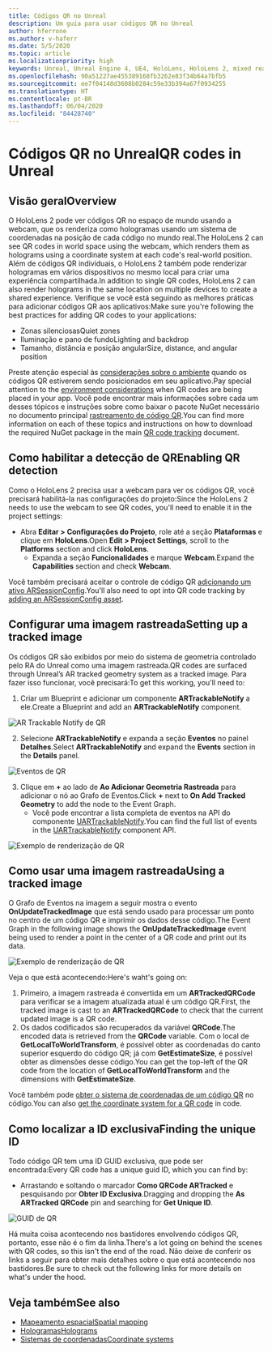 ```yaml
---
title: Códigos QR no Unreal
description: Um guia para usar códigos QR no Unreal
author: hferrone
ms.author: v-haferr
ms.date: 5/5/2020
ms.topic: article
ms.localizationpriority: high
keywords: Unreal, Unreal Engine 4, UE4, HoloLens, HoloLens 2, mixed reality, development, features, documentation, guides, holograms, qr codes
ms.openlocfilehash: 90a51227ae455389168fb3262e83f34b64a7bfb5
ms.sourcegitcommit: ee7f04148d3608b0284c59e33b394a67f0934255
ms.translationtype: HT
ms.contentlocale: pt-BR
ms.lasthandoff: 06/04/2020
ms.locfileid: "84428740"
---
```

# <a name="qr-codes-in-unreal"></a><span data-ttu-id="a7c2f-104">Códigos QR no Unreal</span><span class="sxs-lookup"><span data-stu-id="a7c2f-104">QR codes in Unreal</span></span>

## <a name="overview"></a><span data-ttu-id="a7c2f-105">Visão geral</span><span class="sxs-lookup"><span data-stu-id="a7c2f-105">Overview</span></span>

<span data-ttu-id="a7c2f-106">O HoloLens 2 pode ver códigos QR no espaço de mundo usando a webcam, que os renderiza como hologramas usando um sistema de coordenadas na posição de cada código no mundo real.</span><span class="sxs-lookup"><span data-stu-id="a7c2f-106">The HoloLens 2 can see QR codes in world space using the webcam, which renders them as holograms using a coordinate system at each code's real-world position.</span></span>  <span data-ttu-id="a7c2f-107">Além de códigos QR individuais, o HoloLens 2 também pode renderizar hologramas em vários dispositivos no mesmo local para criar uma experiência compartilhada.</span><span class="sxs-lookup"><span data-stu-id="a7c2f-107">In addition to single QR codes, HoloLens 2 can also render holograms in the same location on multiple devices to create a shared experience.</span></span> <span data-ttu-id="a7c2f-108">Verifique se você está seguindo as melhores práticas para adicionar códigos QR aos aplicativos:</span><span class="sxs-lookup"><span data-stu-id="a7c2f-108">Make sure you're following the best practices for adding QR codes to your applications:</span></span>

- <span data-ttu-id="a7c2f-109">Zonas silenciosas</span><span class="sxs-lookup"><span data-stu-id="a7c2f-109">Quiet zones</span></span>
- <span data-ttu-id="a7c2f-110">Iluminação e pano de fundo</span><span class="sxs-lookup"><span data-stu-id="a7c2f-110">Lighting and backdrop</span></span>
- <span data-ttu-id="a7c2f-111">Tamanho, distância e posição angular</span><span class="sxs-lookup"><span data-stu-id="a7c2f-111">Size, distance, and angular position</span></span>

<span data-ttu-id="a7c2f-112">Preste atenção especial às [considerações sobre o ambiente](environment-considerations-for-hololens.md) quando os códigos QR estiverem sendo posicionados em seu aplicativo.</span><span class="sxs-lookup"><span data-stu-id="a7c2f-112">Pay special attention to the [environment considerations](environment-considerations-for-hololens.md) when QR codes are being placed in your app.</span></span> <span data-ttu-id="a7c2f-113">Você pode encontrar mais informações sobre cada um desses tópicos e instruções sobre como baixar o pacote NuGet necessário no documento principal [rastreamento de código QR](qr-code-tracking.md).</span><span class="sxs-lookup"><span data-stu-id="a7c2f-113">You can find more information on each of these topics and instructions on how to download the required NuGet package in the main [QR code tracking](qr-code-tracking.md) document.</span></span> 

## <a name="enabling-qr-detection"></a><span data-ttu-id="a7c2f-114">Como habilitar a detecção de QR</span><span class="sxs-lookup"><span data-stu-id="a7c2f-114">Enabling QR detection</span></span>
<span data-ttu-id="a7c2f-115">Como o HoloLens 2 precisa usar a webcam para ver os códigos QR, você precisará habilitá-la nas configurações do projeto:</span><span class="sxs-lookup"><span data-stu-id="a7c2f-115">Since the HoloLens 2 needs to use the webcam to see QR codes, you'll need to enable it in the project settings:</span></span>
- <span data-ttu-id="a7c2f-116">Abra **Editar > Configurações do Projeto**, role até a seção **Plataformas** e clique em **HoloLens**.</span><span class="sxs-lookup"><span data-stu-id="a7c2f-116">Open **Edit > Project Settings**, scroll to the **Platforms** section and click **HoloLens**.</span></span>
    + <span data-ttu-id="a7c2f-117">Expanda a seção **Funcionalidades** e marque **Webcam**.</span><span class="sxs-lookup"><span data-stu-id="a7c2f-117">Expand the **Capabilities** section and check **Webcam**.</span></span>  

<span data-ttu-id="a7c2f-118">Você também precisará aceitar o controle de código QR [adicionando um ativo ARSessionConfig](https://docs.microsoft.com/windows/mixed-reality/unreal-uxt-ch3#adding-the-session-asset).</span><span class="sxs-lookup"><span data-stu-id="a7c2f-118">You'll also need to opt into QR code tracking by [adding an ARSessionConfig asset](https://docs.microsoft.com/windows/mixed-reality/unreal-uxt-ch3#adding-the-session-asset).</span></span>

## <a name="setting-up-a-tracked-image"></a><span data-ttu-id="a7c2f-119">Configurar uma imagem rastreada</span><span class="sxs-lookup"><span data-stu-id="a7c2f-119">Setting up a tracked image</span></span>

<span data-ttu-id="a7c2f-120">Os códigos QR são exibidos por meio do sistema de geometria controlado pelo RA do Unreal como uma imagem rastreada.</span><span class="sxs-lookup"><span data-stu-id="a7c2f-120">QR codes are surfaced through Unreal’s AR tracked geometry system as a tracked image.</span></span> <span data-ttu-id="a7c2f-121">Para fazer isso funcionar, você precisará:</span><span class="sxs-lookup"><span data-stu-id="a7c2f-121">To get this working, you'll need to:</span></span>
1. <span data-ttu-id="a7c2f-122">Criar um Blueprint e adicionar um componente **ARTrackableNotify** a ele.</span><span class="sxs-lookup"><span data-stu-id="a7c2f-122">Create a Blueprint and add an **ARTrackableNotify** component.</span></span>

![AR Trackable Notify de QR](images/unreal-spatialmapping-artrackablenotify.PNG)

2. <span data-ttu-id="a7c2f-124">Selecione **ARTrackableNotify** e expanda a seção **Eventos** no painel **Detalhes**.</span><span class="sxs-lookup"><span data-stu-id="a7c2f-124">Select **ARTrackableNotify** and expand the **Events** section in the **Details** panel.</span></span> 

![Eventos de QR](images/unreal-spatialmapping-events.PNG)

3. <span data-ttu-id="a7c2f-126">Clique em **+** ao lado de **Ao Adicionar Geometria Rastreada** para adicionar o nó ao Grafo de Eventos.</span><span class="sxs-lookup"><span data-stu-id="a7c2f-126">Click **+** next to **On Add Tracked Geometry** to add the node to the Event Graph.</span></span>
    - <span data-ttu-id="a7c2f-127">Você pode encontrar a lista completa de eventos na API do componente [UARTrackableNotify](https://docs.unrealengine.com/API/Runtime/AugmentedReality/UARTrackableNotifyComponent/index.html).</span><span class="sxs-lookup"><span data-stu-id="a7c2f-127">You can find the full list of events in the [UARTrackableNotify](https://docs.unrealengine.com/API/Runtime/AugmentedReality/UARTrackableNotifyComponent/index.html) component API.</span></span> 

![Exemplo de renderização de QR](images/unreal-qr-codes-tracked-geometry.png)

## <a name="using-a-tracked-image"></a><span data-ttu-id="a7c2f-129">Como usar uma imagem rastreada</span><span class="sxs-lookup"><span data-stu-id="a7c2f-129">Using a tracked image</span></span>
<span data-ttu-id="a7c2f-130">O Grafo de Eventos na imagem a seguir mostra o evento **OnUpdateTrackedImage** que está sendo usado para processar um ponto no centro de um código QR e imprimir os dados desse código.</span><span class="sxs-lookup"><span data-stu-id="a7c2f-130">The Event Graph in the following image shows the **OnUpdateTrackedImage** event being used to render a point in the center of a QR code and print out its data.</span></span> 

![Exemplo de renderização de QR](images/unreal-qr-render.PNG)

<span data-ttu-id="a7c2f-132">Veja o que está acontecendo:</span><span class="sxs-lookup"><span data-stu-id="a7c2f-132">Here's waht's going on:</span></span>
1. <span data-ttu-id="a7c2f-133">Primeiro, a imagem rastreada é convertida em um **ARTrackedQRCode** para verificar se a imagem atualizada atual é um código QR.</span><span class="sxs-lookup"><span data-stu-id="a7c2f-133">First, the tracked image is cast to an **ARTrackedQRCode** to check that the current updated image is a QR code.</span></span>  
2. <span data-ttu-id="a7c2f-134">Os dados codificados são recuperados da variável **QRCode**.</span><span class="sxs-lookup"><span data-stu-id="a7c2f-134">The encoded data is retrieved from the **QRCode** variable.</span></span> <span data-ttu-id="a7c2f-135">Com o local de **GetLocalToWorldTransform**, é possível obter as coordenadas do canto superior esquerdo do código QR; já com **GetEstimateSize**, é possível obter as dimensões desse código.</span><span class="sxs-lookup"><span data-stu-id="a7c2f-135">You can get the top-left of the QR code from the location of **GetLocalToWorldTransform** and the dimensions with **GetEstimateSize**.</span></span> 

<span data-ttu-id="a7c2f-136">Você também pode [obter o sistema de coordenadas de um código QR](https://docs.microsoft.com/windows/mixed-reality/qr-code-tracking#getting-the-coordinate-system-for-a-qr-code) no código.</span><span class="sxs-lookup"><span data-stu-id="a7c2f-136">You can also [get the coordinate system for a QR code](https://docs.microsoft.com/windows/mixed-reality/qr-code-tracking#getting-the-coordinate-system-for-a-qr-code) in code.</span></span>

## <a name="finding-the-unique-id"></a><span data-ttu-id="a7c2f-137">Como localizar a ID exclusiva</span><span class="sxs-lookup"><span data-stu-id="a7c2f-137">Finding the unique ID</span></span>
<span data-ttu-id="a7c2f-138">Todo código QR tem uma ID GUID exclusiva, que pode ser encontrada:</span><span class="sxs-lookup"><span data-stu-id="a7c2f-138">Every QR code has a unique guid ID, which you can find by:</span></span>
- <span data-ttu-id="a7c2f-139">Arrastando e soltando o marcador **Como QRCode ARTracked** e pesquisando por **Obter ID Exclusiva**.</span><span class="sxs-lookup"><span data-stu-id="a7c2f-139">Dragging and dropping the **As ARTracked QRCode**  pin and searching for **Get Unique ID**.</span></span>

![GUID de QR](images/unreal-qr-guid.PNG)

<span data-ttu-id="a7c2f-141">Há muita coisa acontecendo nos bastidores envolvendo códigos QR, portanto, esse não é o fim da linha.</span><span class="sxs-lookup"><span data-stu-id="a7c2f-141">There's a lot going on behind the scenes with QR codes, so this isn't the end of the road.</span></span> <span data-ttu-id="a7c2f-142">Não deixe de conferir os links a seguir para obter mais detalhes sobre o que está acontecendo nos bastidores.</span><span class="sxs-lookup"><span data-stu-id="a7c2f-142">Be sure to check out the following links for more details on what's under the hood.</span></span>

## <a name="see-also"></a><span data-ttu-id="a7c2f-143">Veja também</span><span class="sxs-lookup"><span data-stu-id="a7c2f-143">See also</span></span>
* [<span data-ttu-id="a7c2f-144">Mapeamento espacial</span><span class="sxs-lookup"><span data-stu-id="a7c2f-144">Spatial mapping</span></span>](spatial-mapping.md)
* [<span data-ttu-id="a7c2f-145">Hologramas</span><span class="sxs-lookup"><span data-stu-id="a7c2f-145">Holograms</span></span>](hologram.md)
* [<span data-ttu-id="a7c2f-146">Sistemas de coordenadas</span><span class="sxs-lookup"><span data-stu-id="a7c2f-146">Coordinate systems</span></span>](coordinate-systems.md)